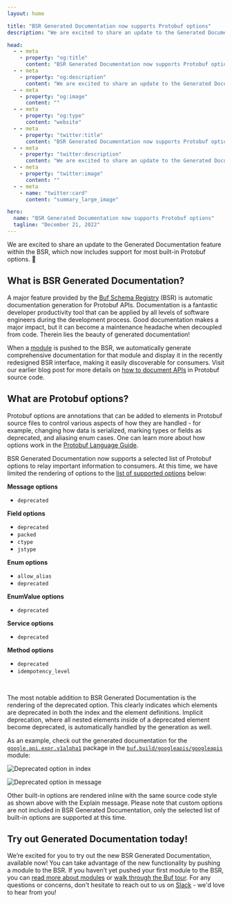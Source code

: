 ```yaml
---
layout: home

title: "BSR Generated Documentation now supports Protobuf options"
description: "We are excited to share an update to the Generated Documentation feature within the BSR, which now includes support for most built-in Protobuf options. 🎉"

head:
  - - meta
    - property: "og:title"
      content: "BSR Generated Documentation now supports Protobuf options"
  - - meta
    - property: "og:description"
      content: "We are excited to share an update to the Generated Documentation feature within the BSR, which now includes support for most built-in Protobuf options. 🎉"
  - - meta
    - property: "og:image"
      content: ""
  - - meta
    - property: "og:type"
      content: "website"
  - - meta
    - property: "twitter:title"
      content: "BSR Generated Documentation now supports Protobuf options"
  - - meta
    - property: "twitter:description"
      content: "We are excited to share an update to the Generated Documentation feature within the BSR, which now includes support for most built-in Protobuf options. 🎉"
  - - meta
    - property: "twitter:image"
      content: ""
  - - meta
    - name: "twitter:card"
      content: "summary_large_image"

hero:
  name: "BSR Generated Documentation now supports Protobuf options"
  tagline: "December 21, 2022"
---
```


We are excited to share an update to the Generated Documentation feature within the BSR, which now includes support for most built-in Protobuf options. 🎉

## What is BSR Generated Documentation?

A major feature provided by the [Buf Schema Registry](/docs/bsr/index.md) (BSR) is automatic documentation generation for Protobuf APIs. Documentation is a fantastic developer productivity tool that can be applied by all levels of software engineers during the development process. Good documentation makes a major impact, but it can become a maintenance headache when decoupled from code. Therein lies the beauty of generated documentation!

When a [module](/docs/cli/modules-workspaces/index.md) is pushed to the BSR, we automatically generate comprehensive documentation for that module and display it in the recently redesigned BSR interface, making it easily discoverable for consumers. Visit our earlier blog post for more details on [how to document APIs](/blog/document-your-apis/index.md) in Protobuf source code.

## What are Protobuf options?

Protobuf options are annotations that can be added to elements in Protobuf source files to control various aspects of how they are handled - for example, changing how data is serialized, marking types or fields as deprecated, and aliasing enum cases. One can learn more about how options work in the [Protobuf Language Guide](https://developers.google.com/protocol-buffers/docs/proto3#options).

BSR Generated Documentation now supports a selected list of Protobuf options to relay important information to consumers. At this time, we have limited the rendering of options to the [list of supported options](/docs/bsr/documentation/create-docs/index.md#annotated-protobuf-options) below:

**Message options**

- `deprecated`

**Field options**

- `deprecated`
- `packed`
- `ctype`
- `jstype`

**Enum options**

- `allow_alias`
- `deprecated`

**EnumValue options**

- `deprecated`

**Service options**

- `deprecated`

**Method options**

- `deprecated`
- `idempotency_level`

‍

The most notable addition to BSR Generated Documentation is the rendering of the deprecated option. This clearly indicates which elements are deprecated in both the index and the element definitions. Implicit deprecation, where all nested elements inside of a deprecated element become deprecated, is automatically handled by the generation as well.

As an example, check out the generated documentation for the [`google.api.expr.v1alpha1`](https://buf.build/googleapis/googleapis/docs/main:google.api.expr.v1alpha1) package in the [`buf.build/googleapis/googleapis`](https://buf.build/googleapis/googleapis) module:

![Deprecated option in index](https://cdn.prod.website-files.com/6723e92f5d187330e4da8144/6747cf921bab1a092eb1d509_deprecated-option-index-LAIRH76U.png)

![Deprecated option in message](https://cdn.prod.website-files.com/6723e92f5d187330e4da8144/6747cf9200c3853cb3b971f0_deprecated-option-message-GJVGCBVF.png)

Other built-in options are rendered inline with the same source code style as shown above with the Explain message. Please note that custom options are not included in BSR Generated Documentation, only the selected list of built-in options are supported at this time.

## Try out Generated Documentation today!

We’re excited for you to try out the new BSR Generated Documentation, available now! You can take advantage of the new functionality by pushing a module to the BSR. If you haven’t yet pushed your first module to the BSR, you can [read more about modules](/docs/cli/modules-workspaces/index.md) or [walk through the Buf tour](/docs/cli/quickstart/index.md). For any questions or concerns, don't hesitate to reach out to us on [Slack](https://buf.build/b/slack) - we'd love to hear from you!

‍
